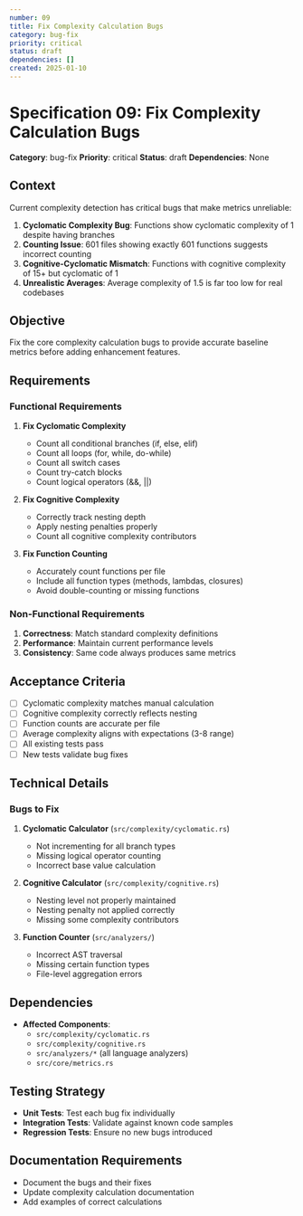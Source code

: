 ```yaml
---
number: 09
title: Fix Complexity Calculation Bugs
category: bug-fix
priority: critical
status: draft
dependencies: []
created: 2025-01-10
---
```


# Specification 09: Fix Complexity Calculation Bugs

**Category**: bug-fix
**Priority**: critical
**Status**: draft
**Dependencies**: None

## Context

Current complexity detection has critical bugs that make metrics unreliable:

1. **Cyclomatic Complexity Bug**: Functions show cyclomatic complexity of 1 despite having branches
2. **Counting Issue**: 601 files showing exactly 601 functions suggests incorrect counting
3. **Cognitive-Cyclomatic Mismatch**: Functions with cognitive complexity of 15+ but cyclomatic of 1
4. **Unrealistic Averages**: Average complexity of 1.5 is far too low for real codebases

## Objective

Fix the core complexity calculation bugs to provide accurate baseline metrics before adding enhancement features.

## Requirements

### Functional Requirements

1. **Fix Cyclomatic Complexity**
   - Count all conditional branches (if, else, elif)
   - Count all loops (for, while, do-while)
   - Count all switch cases
   - Count try-catch blocks
   - Count logical operators (&&, ||)

2. **Fix Cognitive Complexity**
   - Correctly track nesting depth
   - Apply nesting penalties properly
   - Count all cognitive complexity contributors

3. **Fix Function Counting**
   - Accurately count functions per file
   - Include all function types (methods, lambdas, closures)
   - Avoid double-counting or missing functions

### Non-Functional Requirements

1. **Correctness**: Match standard complexity definitions
2. **Performance**: Maintain current performance levels
3. **Consistency**: Same code always produces same metrics

## Acceptance Criteria

- [ ] Cyclomatic complexity matches manual calculation
- [ ] Cognitive complexity correctly reflects nesting
- [ ] Function counts are accurate per file
- [ ] Average complexity aligns with expectations (3-8 range)
- [ ] All existing tests pass
- [ ] New tests validate bug fixes

## Technical Details

### Bugs to Fix

1. **Cyclomatic Calculator** (`src/complexity/cyclomatic.rs`)
   - Not incrementing for all branch types
   - Missing logical operator counting
   - Incorrect base value calculation

2. **Cognitive Calculator** (`src/complexity/cognitive.rs`)
   - Nesting level not properly maintained
   - Nesting penalty not applied correctly
   - Missing some complexity contributors

3. **Function Counter** (`src/analyzers/`)
   - Incorrect AST traversal
   - Missing certain function types
   - File-level aggregation errors

## Dependencies

- **Affected Components**:
  - `src/complexity/cyclomatic.rs`
  - `src/complexity/cognitive.rs`
  - `src/analyzers/*` (all language analyzers)
  - `src/core/metrics.rs`

## Testing Strategy

- **Unit Tests**: Test each bug fix individually
- **Integration Tests**: Validate against known code samples
- **Regression Tests**: Ensure no new bugs introduced

## Documentation Requirements

- Document the bugs and their fixes
- Update complexity calculation documentation
- Add examples of correct calculations
